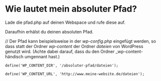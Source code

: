 # Wie lautet mein absoluter Pfad?

Lade die pfad.php auf deinen Webspace und rufe diese auf. 

Daraufhin erhälst du deinen absoluten Pfad.

// Der Pfad kann beispielsweise in der _wp-config.php_ eingefügt werden, so dass statt der Ordner _wp-content_ der Ordner _dateien_ von WordPress genutzt wird. (Achte dabei darauf, dass du den Ordner _wp-content- händisch umgennant hast.)

`define('WP_CONTENT_DIR', '/absoluter-pfad/dateien');`

`define('WP_CONTENT_URL', 'http://www.meine-website.de/dateien');`
